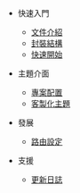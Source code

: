 <!-- - [Home](/)
- [Guide](guide.md 'The greatest guide in the world') -->

- 快速入門

  - [文件介紹](getting-start/introduction.md)
  - [封裝結構](getting-start/packageStructure.md)
  - [快速開始](getting-start/quickStart.md)

- 主題介面

  - [專案配置](theme-ui/project-configuration.md)
  - [客製化主題](theme-ui/customize-theme.md)

- 發展

  - [路由設定](developmemt/routing.md)

- 支援

  - [更新日誌](support/changelog.md)

<!-- - 範例頁面

  - [mp(首頁)](example-page/mp.md)
  - [flex(flex grid)](example-page/flex.md)
  - [lp(列表頁)](example-page/lp.md)
  - [lp_table(列表頁-表格)](example-page/lp-table.md)
  - [lp_album(列表頁-相簿)](example-page/lp-album.md)
  - [cp(內容頁)](example-page/cp.md)
  - [cp_photo(內容頁-照片)](example-page/cp-photo.md)
  - [np(節點頁)](example-page/np.md)
  - [fp(轉寄友人)](example-page/fp.md)
  - [qp(意見信箱)](example-page/qp.md)
  - [form(表單)](example-page/form.md)
  - [sitemap(網站地圖)](example-page/sitemap.md)
  - [Google Search 頁面](example-page/google-search.md)
  - [404 網站錯誤](example-page/404page.md)
-->

<style>
  .search {
    display: block !important;
}
</style>
